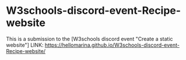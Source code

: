 # W3schools-discord-event-Recipe-website
This is a submission to the [W3schools discord event "Create a static website"]
LINK: https://hellomarina.github.io/W3schools-discord-event-Recipe-website/
